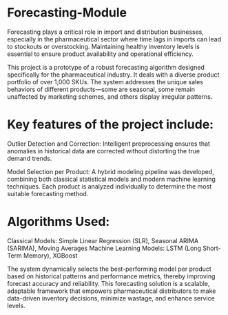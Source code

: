 # Forecasting-Module
Forecasting plays a critical role in import and distribution businesses, especially in the pharmaceutical sector where time lags in imports can lead to stockouts or overstocking. Maintaining healthy inventory levels is essential to ensure product availability and operational efficiency.

This project is a prototype of a robust forecasting algorithm designed specifically for the pharmaceutical industry. It deals with a diverse product portfolio of over 1,000 SKUs. The system addresses the unique sales behaviors of different products—some are seasonal, some remain unaffected by marketing schemes, and others display irregular patterns.

# Key features of the project include:
Outlier Detection and Correction: Intelligent preprocessing ensures that anomalies in historical data are corrected without distorting the true demand trends.

Model Selection per Product: A hybrid modeling pipeline was developed, combining both classical statistical models and modern machine learning techniques. Each product is analyzed individually to determine the most suitable forecasting method.

# Algorithms Used:
Classical Models: Simple Linear Regression (SLR), Seasonal ARIMA (SARIMA), Moving Averages
Machine Learning Models: LSTM (Long Short-Term Memory), XGBoost

The system dynamically selects the best-performing model per product based on historical patterns and performance metrics, thereby improving forecast accuracy and reliability.
This forecasting solution is a scalable, adaptable framework that empowers pharmaceutical distributors to make data-driven inventory decisions, minimize wastage, and enhance service levels.
